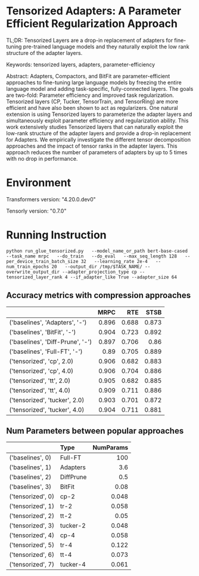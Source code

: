 # Tensorized Adapters: A Parameter Efficient Regularization Approach 

TL;DR: Tensorized Layers are a drop-in replacement of adapters for fine-tuning pre-trained language models and they naturally exploit the low rank structure of the adapter layers.

Keywords: tensorized layers, adapters, parameter-efficiency

Abstract: Adapters, Compactors, and BitFit are parameter-efficient approaches to fine-tuning large language models by freezing the entire language model and adding task-specific, fully-connected layers. The goals are two-fold: Parameter efficiency and improved task regularization. Tensorized layers (CP, Tucker, TensorTrain, and TensorRing) are more efficient and have also been shown to act as regularizers. One natural extension is using Tensorized layers to parameterize the adapter layers and simultaneously exploit parameter efficiency and regularization ability. This work extensively studies  Tensorized layers that can naturally exploit the low-rank structure of the adapter layers and provide a drop-in replacement for Adapters. We empirically investigate the different tensor decomposition approaches and the impact of tensor ranks in the adapter layers. This approach reduces the number of parameters of adapters by up to 5 times with no drop in performance. 

# Environment

Transformers version: "4.20.0.dev0"

Tensorly version: "0.7.0"


# Running Instruction

```
python run_glue_tensorized.py   --model_name_or_path bert-base-cased   --task_name mrpc   --do_train   --do_eval   --max_seq_length 128   --per_device_train_batch_size 32   --learning_rate 2e-4   --num_train_epochs 20   --output_dir /tmp/$TASK_NAME/ --overwrite_output_dir --adapter_projection_type cp --tensorized_layer_rank 4 --if_adapter_like True --adapter_size 64
```


## Accuracy metrics with compression approaches

|                                  |   MRPC |     RTE |    STSB |
|:---------------------------------|-------:|--------:|--------:|
| ('baselines', 'Adapters', '-')   |  0.896 |   0.688 |   0.873 |
| ('baselines', 'BitFit', '-')     |  0.904 |   0.723 |   0.892 |
| ('baselines', 'Diff-Prune', '-') |  0.897 |   0.706 |   0.86  |
| ('baselines', 'Full-FT', '-')    |  0.89  |   0.705 |   0.889 |
| ('tensorized', 'cp', 2.0)        |  0.906 |   0.682 |   0.883 |
| ('tensorized', 'cp', 4.0)        |  0.906 |   0.704 |   0.886 |
| ('tensorized', 'tt', 2.0)        |  0.905 |   0.682 |   0.885 |
| ('tensorized', 'tt', 4.0)        |  0.909 |   0.711 |   0.886 |
| ('tensorized', 'tucker', 2.0)    |  0.903 |   0.701 |   0.872 |
| ('tensorized', 'tucker', 4.0)    |  0.904 |   0.711 |   0.881 |




## Num Parameters between popular approaches

|                   | Type      |   NumParams |
|:------------------|:----------|------------:|
| ('baselines', 0)  | Full-FT   |     100     |
| ('baselines', 1)  | Adapters  |       3.6   |
| ('baselines', 2)  | DiffPrune |       0.5   |
| ('baselines', 3)  | BitFit    |       0.08  |
| ('tensorized', 0) | cp-2      |       0.048 |
| ('tensorized', 1) | tr-2      |       0.058 |
| ('tensorized', 2) | tt-2      |       0.05  |
| ('tensorized', 3) | tucker-2  |       0.048 |
| ('tensorized', 4) | cp-4      |       0.058 |
| ('tensorized', 5) | tr-4      |       0.122 |
| ('tensorized', 6) | tt-4      |       0.073 |
| ('tensorized', 7) | tucker-4  |       0.061 |
